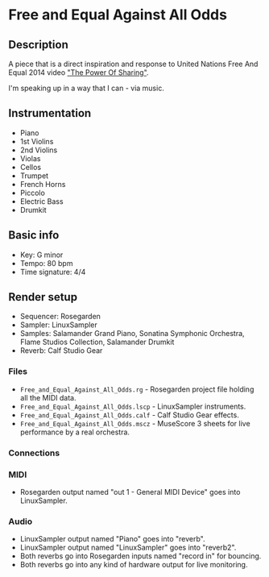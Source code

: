 # Free and Equal Against All Odds

## Description

A piece that is a direct inspiration and response to United Nations Free And Equal 2014 video ["The Power Of Sharing"](https://www.youtube.com/watch?v=0O03jJ6JTyU).

I'm speaking up in a way that I can - via music.

## Instrumentation

* Piano
* 1st Violins
* 2nd Violins
* Violas
* Cellos
* Trumpet
* French Horns
* Piccolo
* Electric Bass
* Drumkit

## Basic info

* Key: G minor
* Tempo: 80 bpm
* Time signature: 4/4

## Render setup

* Sequencer: Rosegarden
* Sampler: LinuxSampler
* Samples: Salamander Grand Piano, Sonatina Symphonic Orchestra, Flame Studios Collection, Salamander Drumkit
* Reverb: Calf Studio Gear

### Files

* `Free_and_Equal_Against_All_Odds.rg` - Rosegarden project file holding all the MIDI data.
* `Free_and_Equal_Against_All_Odds.lscp` - LinuxSampler instruments.
* `Free_and_Equal_Against_All_Odds.calf` - Calf Studio Gear effects.
* `Free_and_Equal_Against_All_Odds.mscz` - MuseScore 3 sheets for live performance by a real orchestra.

### Connections

### MIDI

* Rosegarden output named "out 1 - General MIDI Device" goes into LinuxSampler.

### Audio

* LinuxSampler output named "Piano" goes into "reverb".
* LinuxSampler output named "LinuxSampler" goes into "reverb2".
* Both reverbs go into Rosegarden inputs named "record in" for bouncing.
* Both reverbs go into any kind of hardware output for live monitoring.
